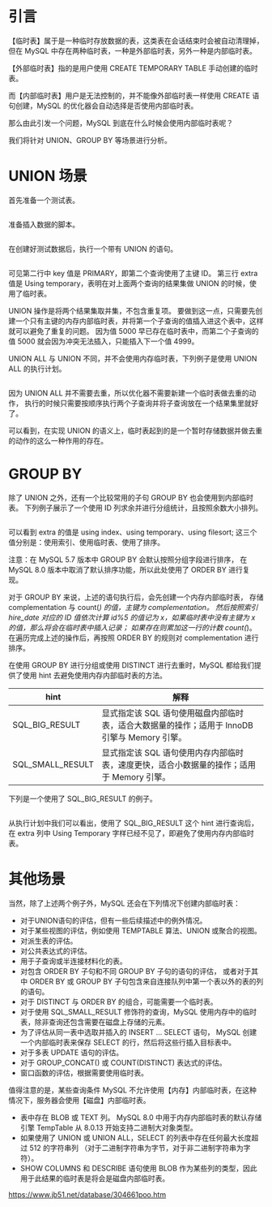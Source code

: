 # 引言
【临时表】属于是一种临时存放数据的表，这类表在会话结束时会被自动清理掉，
但在 MySQL 中存在两种临时表，一种是外部临时表，另外一种是内部临时表。

【外部临时表】指的是用户使用 CREATE TEMPORARY TABLE 手动创建的临时表。

而【内部临时表】用户是无法控制的，并不能像外部临时表一样使用 CREATE 语句创建，MySQL 的优化器会自动选择是否使用内部临时表。

那么由此引发一个问题，MySQL 到底在什么时候会使用内部临时表呢？

我们将针对 UNION、GROUP BY 等场景进行分析。

# UNION 场景
首先准备一个测试表。
```text

```
准备插入数据的脚本。
```text

```
在创建好测试数据后，执行一个带有 UNION 的语句。
```text

```
可见第二行中 key 值是 PRIMARY，即第二个查询使用了主键 ID。
第三行 extra 值是 Using temporary，表明在对上面两个查询的结果集做 UNION 的时候，使用了临时表。

UNION 操作是将两个结果集取并集，不包含重复项。
要做到这一点，只需要先创建一个只有主键的内存内部临时表，并将第一个子查询的值插入进这个表中，这样就可以避免了重复的问题。
因为值 5000 早已存在临时表中，而第二个子查询的值 5000 就会因为冲突无法插入，只能插入下一个值 4999。

UNION ALL 与 UNION 不同，并不会使用内存临时表，下列例子是使用 UNION ALL 的执行计划。
```text

```
因为 UNION ALL 并不需要去重，所以优化器不需要新建一个临时表做去重的动作，
执行的时候只需要按顺序执行两个子查询并将子查询放在一个结果集里就好了。

可以看到，在实现 UNION 的语义上，临时表起到的是一个暂时存储数据并做去重的动作的这么一种作用的存在。

# GROUP BY
除了 UNION 之外，还有一个比较常用的子句 GROUP BY 也会使用到内部临时表。
下列例子展示了一个使用 ID 列求余并进行分组统计，且按照余数大小排列。
```text

```
可以看到 extra 的值是 using index、using temporary、using filesort; 
这三个值分别是：使用索引、使用临时表、使用了排序。

注意：在 MySQL 5.7 版本中 GROUP BY 会默认按照分组字段进行排序，
在 MySQL 8.0 版本中取消了默认排序功能，所以此处使用了 ORDER BY 进行复现。

对于 GROUP BY 来说，上述的语句执行后，会先创建一个内存内部临时表，
存储 complementation 与 count(*) 的值，主键为 complementation。
然后按照索引 hire_date 对应的 ID 值依次计算 id%5 的值记为 x，如果临时表中没有主键为 x 的值，那么将会在临时表中插入记录；
如果存在则累加这一行的计数 count(*)。
在遍历完成上述的操作后，再按照 ORDER BY 的规则对 complementation 进行排序。

在使用 GROUP BY 进行分组或使用 DISTINCT 进行去重时，MySQL 都给我们提供了使用 hint 去避免使用内存内部临时表的方法。

| hint	             | 解释                                                        |
|-------------------|-----------------------------------------------------------|
| SQL_BIG_RESULT	   | 显式指定该 SQL 语句使用磁盘内部临时表，适合大数据量的操作；适用于 InnoDB 引擎与 Memory 引擎。 |
| SQL_SMALL_RESULT	 | 显式指定该 SQL 语句使用内存内部临时表，速度更快，适合小数据量的操作；适用于 Memory 引擎。       |

下列是一个使用了 SQL_BIG_RESULT 的例子。
```text

```
从执行计划中我们可以看出，使用了 SQL_BIG_RESULT 这个 hint 进行查询后，
在 extra 列中 Using Temporary 字样已经不见了，即避免了使用内存内部临时表。

# 其他场景
当然，除了上述两个例子外，MySQL 还会在下列情况下创建内部临时表：

- 对于UNION语句的评估，但有一些后续描述中的例外情况。
- 对于某些视图的评估，例如使用 TEMPTABLE 算法、UNION 或聚合的视图。
- 对派生表的评估。
- 对公共表达式的评估。
- 用于子查询或半连接材料化的表。
- 对包含 ORDER BY 子句和不同 GROUP BY 子句的语句的评估，
  或者对于其中 ORDER BY 或 GROUP BY 子句包含来自连接队列中第一个表以外的表的列的语句。
- 对于 DISTINCT 与 ORDER BY 的组合，可能需要一个临时表。
- 对于使用 SQL_SMALL_RESULT 修饰符的查询，MySQL 使用内存中的临时表，除非查询还包含需要在磁盘上存储的元素。
- 为了评估从同一表中选取并插入的 INSERT … SELECT 语句，
  MySQL 创建一个内部临时表来保存 SELECT 的行，然后将这些行插入目标表中。
- 对于多表 UPDATE 语句的评估。
- 对于 GROUP_CONCAT() 或 COUNT(DISTINCT) 表达式的评估。
- 窗口函数的评估，根据需要使用临时表。

值得注意的是，某些查询条件 MySQL 不允许使用【内存】内部临时表，在这种情况下，服务器会使用【磁盘】内部临时表。

- 表中存在 BLOB 或 TEXT 列。
  MySQL 8.0 中用于内存内部临时表的默认存储引擎 TempTable 从 8.0.13 开始支持二进制大对象类型。
- 如果使用了 UNION 或 UNION ALL，SELECT 的列表中存在任何最大长度超过 512 的字符串列
  （对于二进制字符串为字节，对于非二进制字符串为字符）。
- SHOW COLUMNS 和 DESCRIBE 语句使用 BLOB 作为某些列的类型，因此用于此结果的临时表是将会是磁盘内部临时表。


https://www.jb51.net/database/304661poo.htm